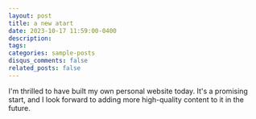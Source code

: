 ```yaml
---
layout: post
title: a new atart
date: 2023-10-17 11:59:00-0400
description: 
tags: 
categories: sample-posts
disqus_comments: false
related_posts: false
---
```


I'm thrilled to have built my own personal website today. It's a promising start, and I look forward to adding more high-quality content to it in the future.
